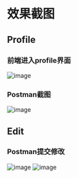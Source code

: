 # 效果截图
## Profile
### 前端进入profile界面
![image](https://github.com/daidai53/go-homework/assets/20328337/63ee4b62-e10b-4093-957d-d45cf9dbb731)
### Postman截图
![image](https://github.com/daidai53/go-homework/assets/20328337/4f2ac381-bcab-4ebc-8bc2-73ca0c40740a)
## Edit
### Postman提交修改
![image](https://github.com/daidai53/go-homework/assets/20328337/a3234ce8-d6ae-4e66-bcde-db39072d8ef9)
![image](https://github.com/daidai53/go-homework/assets/20328337/85f46274-d0e7-40c5-8e3d-c7151a2ef6a7)
